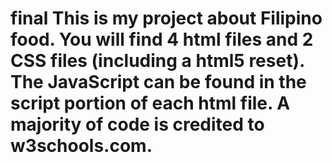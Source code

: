 # final This is my project about Filipino food. You will find 4 html files and 2 CSS files (including a html5 reset). The JavaScript can be found in the script portion of each html file. A majority of code is credited to w3schools.com.
